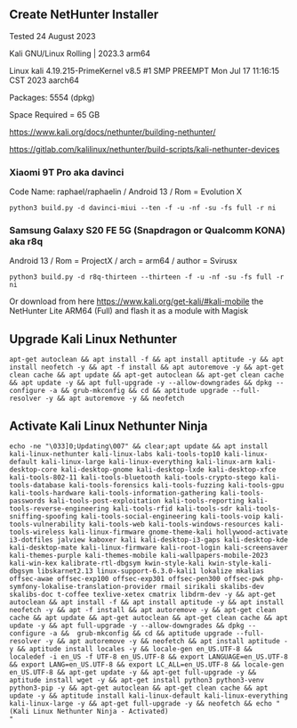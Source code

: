 ## Create NetHunter Installer

Tested 24 August 2023

Kali GNU/Linux Rolling | 2023.3 arm64

Linux kali 4.19.215-PrimeKernel v8.5 #1 SMP PREEMPT Mon Jul 17 11:16:15 CST 2023 aarch64

Packages: 5554 (dpkg)

Space Required = 65 GB

https://www.kali.org/docs/nethunter/building-nethunter/

https://gitlab.com/kalilinux/nethunter/build-scripts/kali-nethunter-devices

### Xiaomi 9T Pro aka davinci 
Code Name: raphael/raphaelin / Android 13 / Rom = Evolution X

```ShellSession
python3 build.py -d davinci-miui --ten -f -u -nf -su -fs full -r ni
```

### Samsung Galaxy S20 FE 5G (Snapdragon or Qualcomm KONA) aka r8q 
Android 13 / Rom = ProjectX / arch = arm64 / author = Svirusx

```ShellSession
python3 build.py -d r8q-thirteen --thirteen -f -u -nf -su -fs full -r ni
```
Or download from here https://www.kali.org/get-kali/#kali-mobile the NetHunter Lite ARM64 (Full) and flash it as a module with Magisk

## Upgrade Kali Linux Nethunter

```
apt-get autoclean && apt install -f && apt install aptitude -y && apt install neofetch -y && apt -f install && apt autoremove -y && apt-get clean cache && apt update && apt-get autoclean && apt-get clean cache && apt update -y && apt full-upgrade -y --allow-downgrades && dpkg --configure -a && grub-mkconfig && cd && aptitude upgrade --full-resolver -y && apt autoremove -y && neofetch
```

## Activate Kali Linux Nethunter Ninja


```ShellSession
echo -ne "\033]0;Updating\007" && clear;apt update && apt install kali-linux-nethunter kali-linux-labs kali-tools-top10 kali-linux-default kali-linux-large kali-linux-everything kali-linux-arm kali-desktop-core kali-desktop-gnome kali-desktop-lxde kali-desktop-xfce kali-tools-802-11 kali-tools-bluetooth kali-tools-crypto-stego kali-tools-database kali-tools-forensics kali-tools-fuzzing kali-tools-gpu kali-tools-hardware kali-tools-information-gathering kali-tools-passwords kali-tools-post-exploitation kali-tools-reporting kali-tools-reverse-engineering kali-tools-rfid kali-tools-sdr kali-tools-sniffing-spoofing kali-tools-social-engineering kali-tools-voip kali-tools-vulnerability kali-tools-web kali-tools-windows-resources kali-tools-wireless kali-linux-firmware gnome-theme-kali hollywood-activate i3-dotfiles jalview kaboxer kali kali-desktop-i3-gaps kali-desktop-kde kali-desktop-mate kali-linux-firmware kali-root-login kali-screensaver kali-themes-purple kali-themes-mobile kali-wallpapers-mobile-2023 kali-win-kex kalibrate-rtl-dbgsym kwin-style-kali kwin-style-kali-dbgsym libskarnet2.13 linux-support-6.3.0-kali1 lokalize mkalias offsec-awae offsec-exp100 offsec-exp301 offsec-pen300 offsec-pwk php-symfony-lokalise-translation-provider rmail sirikali skalibs-dev skalibs-doc t-coffee texlive-xetex cmatrix libdrm-dev -y && apt-get autoclean && apt install -f && apt install aptitude -y && apt install neofetch -y && apt -f install && apt autoremove -y && apt-get clean cache && apt update && apt-get autoclean && apt-get clean cache && apt update -y && apt full-upgrade -y --allow-downgrades && dpkg --configure -a &&  grub-mkconfig && cd && aptitude upgrade --full-resolver -y && apt autoremove -y && neofetch && apt install aptitude -y && aptitude install locales -y && locale-gen en_US.UTF-8 && localedef -i en_US -f UTF-8 en_US.UTF-8 && export LANGUAGE=en_US.UTF-8 && export LANG=en_US.UTF-8 && export LC_ALL=en_US.UTF-8 && locale-gen en_US.UTF-8 && apt-get update -y && apt-get full-upgrade -y && aptitude install wget -y && apt-get install python3 python3-venv python3-pip -y && apt-get autoclean && apt-get clean cache && apt update -y && aptitude install kali-linux-default kali-linux-everything kali-linux-large -y && apt-get full-upgrade -y && neofetch && echo "(Kali Linux Nethunter Ninja - Activated)
"
```



